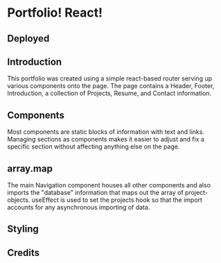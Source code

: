 # Portfolio! React!

## Deployed

## Introduction
This portfolio was created using a simple react-based router serving up various components onto the page. The page contains a Header, Footer, Introduction, a collection of Projects, Resume, and Contact information.

## Components
Most components are static blocks of information with text and links. Managing sections as components makes it easier to adjust and fix a specific section without affecting anything else on the page.

## array.map
The main Navigation component houses all other components and also imports the "database" information that maps out the array of project-objects. useEffect is used to set the projects hook so that the import accounts for any asynchronous importing of data.

## Styling

## Credits